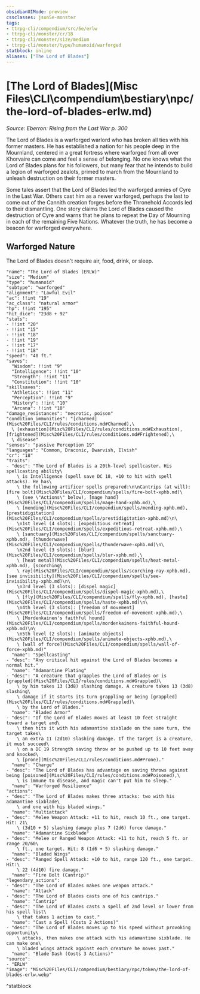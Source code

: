 ```yaml
---
obsidianUIMode: preview
cssclasses: json5e-monster
tags:
- ttrpg-cli/compendium/src/5e/erlw
- ttrpg-cli/monster/cr/18
- ttrpg-cli/monster/size/medium
- ttrpg-cli/monster/type/humanoid/warforged
statblock: inline
aliases: ["The Lord of Blades"]
---
```

# [The Lord of Blades](Misc Files\CLI\compendium\bestiary\npc/the-lord-of-blades-erlw.md)
*Source: Eberron: Rising from the Last War p. 300*  

The Lord of Blades is a warforged warlord who has broken all ties with his former masters. He has established a nation for his people deep in the Mournland, centered in a great fortress where warforged from all over Khorvaire can come and feel a sense of belonging. No one knows what the Lord of Blades plans for his followers, but many fear that he intends to build a legion of warforged zealots, primed to march from the Mournland to unleash destruction on their former masters.

Some tales assert that the Lord of Blades led the warforged armies of Cyre in the Last War. Others cast him as a newer warforged, perhaps the last to come out of the Cannith creation forges before the Thronehold Accords led to their dismantling. One story claims the Lord of Blades caused the destruction of Cyre and warns that he plans to repeat the Day of Mourning in each of the remaining Five Nations. Whatever the truth, he has become a beacon for warforged everywhere.

## Warforged Nature

The Lord of Blades doesn't require air, food, drink, or sleep.

```statblock
"name": "The Lord of Blades (ERLW)"
"size": "Medium"
"type": "humanoid"
"subtype": "warforged"
"alignment": "Lawful Evil"
"ac": !!int "19"
"ac_class": "natural armor"
"hp": !!int "195"
"hit_dice": "23d8 + 92"
"stats":
- !!int "20"
- !!int "15"
- !!int "18"
- !!int "19"
- !!int "17"
- !!int "18"
"speed": "40 ft."
"saves":
  "Wisdom": !!int "9"
  "Intelligence": !!int "10"
  "Strength": !!int "11"
  "Constitution": !!int "10"
"skillsaves":
  "Athletics": !!int "11"
  "Perception": !!int "9"
  "History": !!int "10"
  "Arcana": !!int "10"
"damage_resistances": "necrotic, poison"
"condition_immunities": "[charmed](Misc%20Files/CLI/rules/conditions.md#Charmed),\
  \ [exhaustion](Misc%20Files/CLI/rules/conditions.md#Exhaustion), [frightened](Misc%20Files/CLI/rules/conditions.md#Frightened),\
  \ disease"
"senses": "passive Perception 19"
"languages": "Common, Draconic, Dwarvish, Elvish"
"cr": "18"
"traits":
- "desc": "The Lord of Blades is a 20th-level spellcaster. His spellcasting ability\
    \ is Intelligence (spell save DC 18, +10 to hit with spell attacks). He has\
    \ the following artificer spells prepared:\n\nCantrips (at will): [fire bolt](Misc%20Files/CLI/compendium/spells/fire-bolt-xphb.md)\
    \ (see \"Actions\" below), [mage hand](Misc%20Files/CLI/compendium/spells/mage-hand-xphb.md),\
    \ [mending](Misc%20Files/CLI/compendium/spells/mending-xphb.md), [prestidigitation](Misc%20Files/CLI/compendium/spells/prestidigitation-xphb.md)\n\
    \n1st level (4 slots): [expeditious retreat](Misc%20Files/CLI/compendium/spells/expeditious-retreat-xphb.md),\
    \ [sanctuary](Misc%20Files/CLI/compendium/spells/sanctuary-xphb.md), [thunderwave](Misc%20Files/CLI/compendium/spells/thunderwave-xphb.md)\n\
    \n2nd level (3 slots): [blur](Misc%20Files/CLI/compendium/spells/blur-xphb.md),\
    \ [heat metal](Misc%20Files/CLI/compendium/spells/heat-metal-xphb.md), [scorching\
    \ ray](Misc%20Files/CLI/compendium/spells/scorching-ray-xphb.md), [see invisibility](Misc%20Files/CLI/compendium/spells/see-invisibility-xphb.md)\n\
    \n3rd level (3 slots): [dispel magic](Misc%20Files/CLI/compendium/spells/dispel-magic-xphb.md),\
    \ [fly](Misc%20Files/CLI/compendium/spells/fly-xphb.md), [haste](Misc%20Files/CLI/compendium/spells/haste-xphb.md)\n\
    \n4th level (3 slots): [freedom of movement](Misc%20Files/CLI/compendium/spells/freedom-of-movement-xphb.md),\
    \ [Mordenkainen's faithful hound](Misc%20Files/CLI/compendium/spells/mordenkainens-faithful-hound-xphb.md)\n\
    \n5th level (2 slots): [animate objects](Misc%20Files/CLI/compendium/spells/animate-objects-xphb.md),\
    \ [wall of force](Misc%20Files/CLI/compendium/spells/wall-of-force-xphb.md)"
  "name": "Spellcasting"
- "desc": "Any critical hit against the Lord of Blades becomes a normal hit."
  "name": "Adamantine Plating"
- "desc": "A creature that grapples the Lord of Blades or is [grappled](Misc%20Files/CLI/rules/conditions.md#Grappled)\
    \ by him takes 13 (3d8) slashing damage. A creature takes 13 (3d8) slashing\
    \ damage if it starts its turn grappling or being [grappled](Misc%20Files/CLI/rules/conditions.md#Grappled)\
    \ by the Lord of Blades."
  "name": "Bladed Armor"
- "desc": "If the Lord of Blades moves at least 10 feet straight toward a target and\
    \ then hits it with his adamantine sixblade on the same turn, the target takes\
    \ an extra 11 (2d10) slashing damage. If the target is a creature, it must succeed\
    \ on a DC 19 Strength saving throw or be pushed up to 10 feet away and knocked\
    \ [prone](Misc%20Files/CLI/rules/conditions.md#Prone)."
  "name": "Charge"
- "desc": "The Lord of Blades has advantage on saving throws against being [poisoned](Misc%20Files/CLI/rules/conditions.md#Poisoned),\
    \ is immune to disease, and magic can't put him to sleep."
  "name": "Warforged Resilience"
"actions":
- "desc": "The Lord of Blades makes three attacks: two with his adamantine sixblade\
    \ and one with his bladed wings."
  "name": "Multiattack"
- "desc": "Melee Weapon Attack: +11 to hit, reach 10 ft., one target. Hit: 21\
    \ (3d10 + 5) slashing damage plus 7 (2d6) force damage."
  "name": "Adamantine Sixblade"
- "desc": "Melee or Ranged Weapon Attack: +11 to hit, reach 5 ft. or range 20/60\
    \ ft., one target. Hit: 8 (1d6 + 5) slashing damage."
  "name": "Bladed Wings"
- "desc": "Ranged Spell Attack: +10 to hit, range 120 ft., one target. Hit:\
    \ 22 (4d10) fire damage."
  "name": "Fire Bolt (Cantrip)"
"legendary_actions":
- "desc": "The Lord of Blades makes one weapon attack."
  "name": "Attack"
- "desc": "The Lord of Blades casts one of his cantrips."
  "name": "Cantrip"
- "desc": "The Lord of Blades casts a spell of 2nd level or lower from his spell list\
    \ that takes 1 action to cast."
  "name": "Cast a Spell (Costs 2 Actions)"
- "desc": "The Lord of Blades moves up to his speed without provoking opportunity\
    \ attacks, then makes one attack with his adamantine sixblade. He can make one\
    \ bladed wings attack against each creature he moves past."
  "name": "Blade Dash (Costs 3 Actions)"
"source":
- "ERLW"
"image": "Misc%20Files/CLI/compendium/bestiary/npc/token/the-lord-of-blades-erlw.webp"
```
^statblock